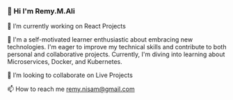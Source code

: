 ### 👋 Hi I'm Remy.M.Ali

🔭 I’m currently working on React Projects

🌱 I'm a self-motivated learner enthusiastic about embracing new technologies. I'm eager to improve my technical skills and contribute to both personal and collaborative projects. Currently, I'm diving into learning about Microservices, Docker, and Kubernetes.

👯 I’m looking to collaborate on Live Projects

📫 How to reach me remy.nisam@gmail.com

<!--
**remymali/remymali** is a ✨ _special_ ✨ repository because its `README.md` (this file) appears on your GitHub profile.

Here are some ideas to get you started:

- 🔭 I’m currently working on ...
- 🌱 I’m currently learning ...
- 👯 I’m looking to collaborate on ...
- 🤔 I’m looking for help with ...
- 💬 Ask me about ...
- 📫 How to reach me: ...
- 😄 Pronouns: ...
- ⚡ Fun fact: ...
-->
